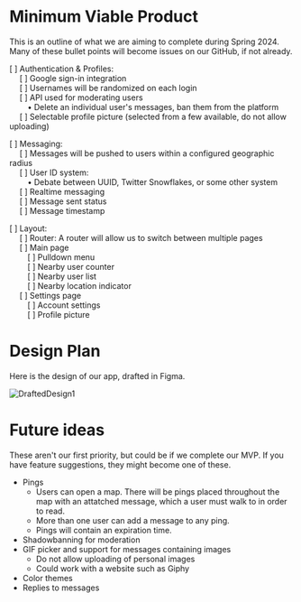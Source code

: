 # Minimum Viable Product

This is an outline of what we are aiming to complete during Spring 2024.
Many of these bullet points will become issues on our GitHub, if not already.

[ ] Authentication & Profiles: <br>&emsp;
    [ ] Google sign-in integration <br>&emsp;
    [ ] Usernames will be randomized on each login <br>&emsp;
    [ ] API used for moderating users <br>&emsp;&emsp;
        • Delete an individual user's messages, ban them from the platform <br>&emsp;
    [ ] Selectable profile picture (selected from a few available, do not allow uploading) <br>

[ ] Messaging:  <br>&emsp;
    [ ] Messages will be pushed to users within a configured geographic radius <br>&emsp;
    [ ] User ID system: <br>&emsp;&emsp;
        • Debate between UUID, Twitter Snowflakes, or some other system <br>&emsp;
    [ ] Realtime messaging <br>&emsp;
    [ ] Message sent status <br>&emsp;
    [ ] Message timestamp

[ ] Layout: <br>&emsp;
    [ ] Router: A router will allow us to switch between multiple pages <br>&emsp;
    [ ] Main page <br>&emsp;&emsp;
        [ ] Pulldown menu  <br>&emsp;&emsp;
        [ ] Nearby user counter <br>&emsp;&emsp;
        [ ] Nearby user list <br>&emsp;&emsp;
        [ ] Nearby location indicator <br>&emsp;
    [ ] Settings page <br>&emsp;&emsp;
        [ ] Account settings <br>&emsp;&emsp;
        [ ] Profile picture <br>

# Design Plan

Here is the design of our app, drafted in Figma.

![DraftedDesign1](/imgs/View1.png)

# Future ideas

These aren't our first priority, but could be if we complete our MVP. If you have feature suggestions, they might become one of these.

- Pings
    - Users can open a map. There will be pings placed throughout the map with an attatched message, which a user must walk to in order to read.
    - More than one user can add a message to any ping.
    - Pings will contain an expiration time.
- Shadowbanning for moderation
- GIF picker and support for messages containing images
    - Do not allow uploading of personal images
    - Could work with a website such as Giphy
- Color themes
- Replies to messages
